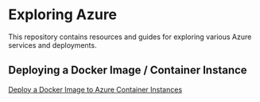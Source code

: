 # Exploring Azure

This repository contains resources and guides for exploring various Azure services and deployments.

## Deploying a Docker Image / Container Instance

[Deploy a Docker Image to Azure Container Instances](Deploy-Container[Docker-img].md)
